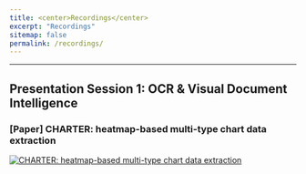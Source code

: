 ```yaml
---
title: <center>Recordings</center>
excerpt: "Recordings"
sitemap: false
permalink: /recordings/
---
```


------

## Presentation Session 1: OCR & Visual Document Intelligence

### [Paper] CHARTER: heatmap-based multi-type chart data extraction
[![CHARTER: heatmap-based multi-type chart data extraction](http://img.youtube.com/vi/5olxIFRQjyo/0.jpg)](http://www.youtube.com/watch?v=5olxIFRQjyo "CHARTER: heatmap-based multi-type chart data extraction")
